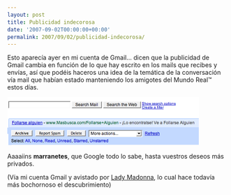 ```yaml
---
layout: post
title: Publicidad indecorosa
date: '2007-09-02T00:00:00+00:00'
permalink: 2007/09/02/publicidad-indecorosa/
---
```

Esto aparecía ayer en mi cuenta de Gmail... dicen que la publicidad de Gmail cambia en función de lo que hay escrito en los mails que recibes y envías, así que podéis haceros una idea de la temática de la conversación vía mail que habían estado manteniendo los amigotes del Mundo Real&trade; estos días. 

<img src='/assets/zz019a1636.png' class="centro_borde" alt='gmail me propone que me folle a alguien' />

Aaaaiins <strong>marranetes</strong>, que Google todo lo sabe, hasta vuestros deseos más privados.

(Vía mi cuenta Gmail y avistado por <a href="http://childrenatyourfeet.com">Lady Madonna</a>, lo cual hace todavía más bochornoso el descubrimiento)
